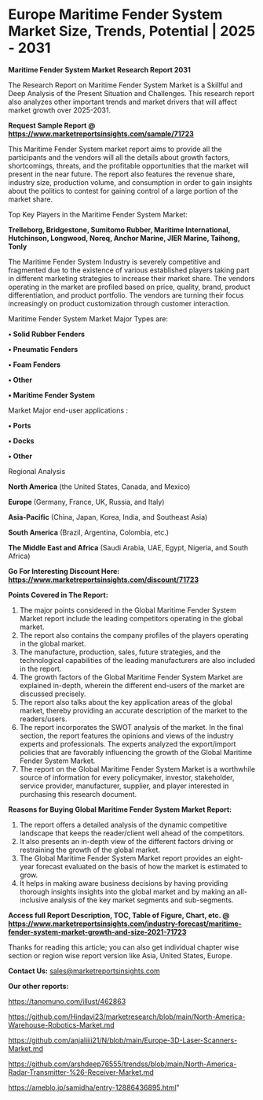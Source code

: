 # Europe Maritime Fender System Market Size, Trends, Potential | 2025 - 2031

<strong>Maritime Fender System Market Research Report 2031</strong>

The Research Report on Maritime Fender System Market is a Skillful and Deep Analysis of the Present Situation and Challenges. This research report also analyzes other important trends and market drivers that will affect market growth over 2025-2031.

<strong>Request Sample Report @ <a href=https://www.marketreportsinsights.com/sample/71723>https://www.marketreportsinsights.com/sample/71723</a></strong>

This Maritime Fender System market report aims to provide all the participants and the vendors will all the details about growth factors, shortcomings, threats, and the profitable opportunities that the market will present in the near future. The report also features the revenue share, industry size, production volume, and consumption in order to gain insights about the politics to contest for gaining control of a large portion of the market share.

Top Key Players in the Maritime Fender System Market:

<strong>Trelleborg, Bridgestone, Sumitomo Rubber, Maritime International, Hutchinson, Longwood, Noreq, Anchor Marine, JIER Marine, Taihong, Tonly</strong>

The Maritime Fender System Industry is severely competitive and fragmented due to the existence of various established players taking part in different marketing strategies to increase their market share. The vendors operating in the market are profiled based on price, quality, brand, product differentiation, and product portfolio. The vendors are turning their focus increasingly on product customization through customer interaction.

Maritime Fender System Market Major Types are:

<strong>• Solid Rubber Fenders

• Pneumatic Fenders

• Foam Fenders

• Other

• Maritime Fender System</strong>

Market Major end-user applications :

<strong>• Ports

• Docks

• Other</strong>

Regional Analysis

</u><strong><b>North America</b></strong> (the United States, Canada, and Mexico)

<strong><b>Europe </b></strong>(Germany, France, UK, Russia, and Italy)

<strong><b>Asia-Pacific</b></strong> (China, Japan, Korea, India, and Southeast Asia)

<strong><b>South America</b></strong> (Brazil, Argentina, Colombia, etc.)

<strong><b>The Middle East and Africa</b></strong> (Saudi Arabia, UAE, Egypt, Nigeria, and South Africa)

<strong>Go For Interesting Discount Here: <a href=https://www.marketreportsinsights.com/discount/71723>https://www.marketreportsinsights.com/discount/71723</a></strong>

<strong>Points Covered in The Report:</strong>
<ol>
  <li>The major points considered in the Global Maritime Fender System Market report include the leading competitors operating in the global market.</li>
  <li>The report also contains the company profiles of the players operating in the global market.</li>
  <li>The manufacture, production, sales, future strategies, and the technological capabilities of the leading manufacturers are also included in the report.</li>
  <li>The growth factors of the Global Maritime Fender System Market are explained in-depth, wherein the different end-users of the market are discussed precisely.</li>
  <li>The report also talks about the key application areas of the global market, thereby providing an accurate description of the market to the readers/users.</li>
  <li>The report incorporates the SWOT analysis of the market. In the final section, the report features the opinions and views of the industry experts and professionals. The experts analyzed the export/import policies that are favorably influencing the growth of the Global Maritime Fender System Market.</li>
  <li>The report on the Global Maritime Fender System Market is a worthwhile source of information for every policymaker, investor, stakeholder, service provider, manufacturer, supplier, and player interested in purchasing this research document.</li>
</ol>
<strong>Reasons for Buying Global Maritime Fender System Market Report:</strong>

<ol>
  <li>The report offers a detailed analysis of the dynamic competitive landscape that keeps the reader/client well ahead of the competitors.</li>
  <li>It also presents an in-depth view of the different factors driving or restraining the growth of the global market.</li>
  <li>The Global Maritime Fender System Market report provides an eight-year forecast evaluated on the basis of how the market is estimated to grow.</li>
  <li>It helps in making aware business decisions by having providing thorough insights insights into the global market and by making an all-inclusive analysis of the key market segments and sub-segments.</li>
</ol>
<strong>Access full Report Description, TOC, Table of Figure, Chart, etc. @ <a href=https://www.marketreportsinsights.com/industry-forecast/maritime-fender-system-market-growth-and-size-2021-71723>https://www.marketreportsinsights.com/industry-forecast/maritime-fender-system-market-growth-and-size-2021-71723</a></strong>


Thanks for reading this article; you can also get individual chapter wise section or region wise report version like Asia, United States, Europe.

<strong>Contact Us:</strong>
sales@marketreportsinsights.com

<strong>Our other reports:</strong>

<a href=https://tanomuno.com/illust/462863>https://tanomuno.com/illust/462863</a>

<a href=https://github.com/Hindavi23/marketresearch/blob/main/North-America-Warehouse-Robotics-Market.md>https://github.com/Hindavi23/marketresearch/blob/main/North-America-Warehouse-Robotics-Market.md</a>

<a href=https://github.com/anjaliiii21/N/blob/main/Europe-3D-Laser-Scanners-Market.md>https://github.com/anjaliiii21/N/blob/main/Europe-3D-Laser-Scanners-Market.md</a>

<a href=https://github.com/arshdeep76555/trendss/blob/main/North-America-Radar-Transmitter-%26-Receiver-Market.md>https://github.com/arshdeep76555/trendss/blob/main/North-America-Radar-Transmitter-%26-Receiver-Market.md</a>

<a href=https://ameblo.jp/samidha/entry-12886436895.html>https://ameblo.jp/samidha/entry-12886436895.html</a>"
